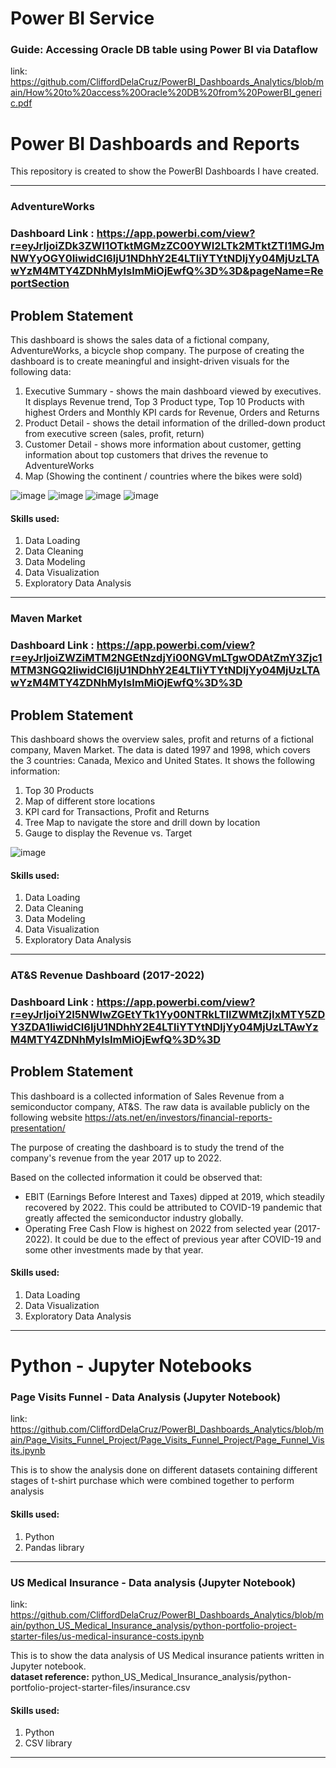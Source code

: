 # Power BI Service
### Guide: Accessing Oracle DB table using Power BI via Dataflow
link: https://github.com/CliffordDelaCruz/PowerBI_Dashboards_Analytics/blob/main/How%20to%20access%20Oracle%20DB%20from%20PowerBI_generic.pdf

# Power BI Dashboards and Reports
This repository is created to show the PowerBI Dashboards I have created.
***
### AdventureWorks
### Dashboard Link : https://app.powerbi.com/view?r=eyJrIjoiZDk3ZWI1OTktMGMzZC00YWI2LTk2MTktZTI1MGJmNWYyOGY0IiwidCI6IjU1NDhhY2E4LTliYTYtNDljYy04MjUzLTAwYzM4MTY4ZDNhMyIsImMiOjEwfQ%3D%3D&pageName=ReportSection

## Problem Statement

This dashboard is shows the sales data of a fictional company, AdventureWorks, a bicycle shop company.
The purpose of creating the dashboard is to create meaningful and insight-driven visuals for the following data:
1. Executive Summary - shows the main dashboard viewed by executives. It displays Revenue trend, Top 3 Product type, Top 10 Products with highest Orders and Monthly KPI cards for Revenue, Orders and Returns
2. Product Detail - shows the detail information of the drilled-down product from executive screen (sales, profit, return)
3. Customer Detail - shows more information about customer, getting information about top customers that drives the revenue to AdventureWorks
4. Map (Showing the continent / countries where the bikes were sold)

![image](https://github.com/CliffordDelaCruz/PowerBI_Dashboards/assets/123575331/eda13267-96a7-4997-8def-bba41846b45f)
![image](https://github.com/CliffordDelaCruz/PowerBI_Dashboards/assets/123575331/edc8da2b-2505-4316-8cf8-0ffdd3959f9e)
![image](https://github.com/CliffordDelaCruz/PowerBI_Dashboards/assets/123575331/69a5dcab-8666-44fe-b634-a62fb28be9c3)
![image](https://github.com/CliffordDelaCruz/PowerBI_Dashboards/assets/123575331/c25c471a-5518-4a43-8208-36631be983c6)

#### Skills used:
1. Data Loading
2. Data Cleaning
3. Data Modeling
4. Data Visualization
5. Exploratory Data Analysis
***
### Maven Market
### Dashboard Link : https://app.powerbi.com/view?r=eyJrIjoiZWZiMTM2NGEtNzdjYi00NGVmLTgwODAtZmY3Zjc1MTM3NGQ2IiwidCI6IjU1NDhhY2E4LTliYTYtNDljYy04MjUzLTAwYzM4MTY4ZDNhMyIsImMiOjEwfQ%3D%3D

## Problem Statement

This dashboard shows the overview sales, profit and returns of a fictional company, Maven Market.
The data is dated 1997 and 1998, which covers the 3 countries: Canada, Mexico and United States.
It shows the following information:
1. Top 30 Products
2. Map of different store locations
3. KPI card for Transactions, Profit and Returns
4. Tree Map to navigate the store and drill down by location
5. Gauge to display the Revenue vs. Target
   
![image](https://github.com/CliffordDelaCruz/PowerBI_Dashboards/assets/123575331/ccb9a266-c118-47e3-8be1-7359a0c7f469)

#### Skills used:
1. Data Loading
2. Data Cleaning
3. Data Modeling
4. Data Visualization
5. Exploratory Data Analysis
***
### AT&amp;S Revenue Dashboard (2017-2022)
### Dashboard Link : https://app.powerbi.com/view?r=eyJrIjoiY2I5NWIwZGEtYTk1Yy00NTRkLTllZWMtZjIxMTY5ZDY3ZDA1IiwidCI6IjU1NDhhY2E4LTliYTYtNDljYy04MjUzLTAwYzM4MTY4ZDNhMyIsImMiOjEwfQ%3D%3D

## Problem Statement

This dashboard is a collected information of Sales Revenue from a semiconductor company, AT&S. The raw data is available publicly on the following website https://ats.net/en/investors/financial-reports-presentation/

The purpose of creating the dashboard is to study the trend of the company's revenue from the year 2017 up to 2022.

Based on the collected information it could be observed that:
* EBIT (Earnings Before Interest and Taxes) dipped at 2019, which steadily recovered by 2022. This could be attributed to COVID-19 pandemic that greatly affected the semiconductor industry globally.
* Operating Free Cash Flow is highest on 2022 from selected year (2017-2022). It could be due to the effect of previous year after COVID-19 and some other investments made by that year.

#### Skills used:
1. Data Loading
2. Data Visualization
3. Exploratory Data Analysis
***
# Python - Jupyter Notebooks
### Page Visits Funnel - Data Analysis (Jupyter Notebook)
link: https://github.com/CliffordDelaCruz/PowerBI_Dashboards_Analytics/blob/main/Page_Visits_Funnel_Project/Page_Visits_Funnel_Project/Page_Funnel_Visits.ipynb

This is to show the analysis done on different datasets containing different stages of t-shirt purchase which were combined together to perform analysis
#### Skills used:
1. Python
2. Pandas library
***
### US Medical Insurance - Data analysis (Jupyter Notebook)
link: https://github.com/CliffordDelaCruz/PowerBI_Dashboards_Analytics/blob/main/python_US_Medical_Insurance_analysis/python-portfolio-project-starter-files/us-medical-insurance-costs.ipynb

This is to show the data analysis of US Medical insurance patients written in Jupyter notebook.    
**dataset reference:** python_US_Medical_Insurance_analysis/python-portfolio-project-starter-files/insurance.csv
#### Skills used:
1. Python
2. CSV library
***
